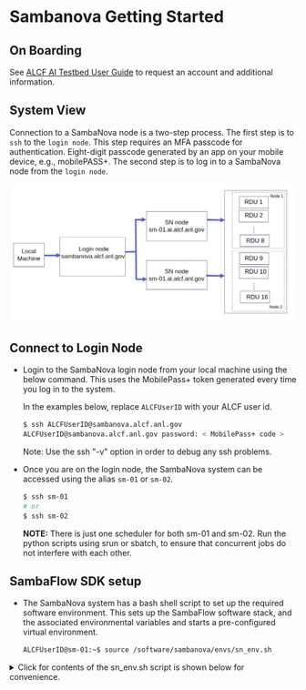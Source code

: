 # Sambanova Getting Started

## On Boarding

See [ALCF AI Testbed User Guide](https://www.alcf.anl.gov/support-center/get-started) to request an account and additional information.

## System View

Connection to a SambaNova node is a two-step process. The first step is to `ssh` to the `login node`. This step requires an MFA passcode for authentication. Eight-digit passcode generated by an app on your mobile device, e.g., mobilePASS+.
The second step is to log in to a SambaNova node from the `login node`.

![SambaNova System View](sambanova_login_new.jpg "SambaNova System View")

## Connect to Login Node

* Login to the SambaNova login node from your local machine using the below command. This uses the MobilePass+ token generated every time you log in to the system. 

    In the examples below, replace `ALCFUserID` with your ALCF user id.

    ```bash
    $ ssh ALCFUserID@sambanova.alcf.anl.gov
    ALCFUserID@sambanova.alcf.anl.gov password: < MobilePass+ code >
    ```

    Note: Use the ssh "-v" option in order to debug any ssh problems.


* Once you are on the login node, the SambaNova system can be accessed using the alias `sm-01` or `sm-02`.

    ```bash
    $ ssh sm-01
    # or
    $ ssh sm-02
    ```

    **NOTE:** There is just one scheduler for both sm-01 and sm-02. Run the python scripts using srun or sbatch, to ensure that concurrent jobs do not interfere with each other.

## SambaFlow SDK setup

* The SambaNova system has a bash shell script to set up the required software environment. This sets up the SambaFlow software stack, and the associated environmental variables and starts a pre-configured virtual environment.

    ```bash
    ALCFUserID@sm-01:~$ source /software/sambanova/envs/sn_env.sh
    ```
<details>
    <summary>Click for contents of the sn_env.sh script is shown below for convenience.</summary>

    * Setup the path to SambaFlow software stack. This stack includes the Runtime, the compilers, and the SambaFlow Python SDK which is used to create and run models.
      ```bash
      alias snpath='export PATH=$PATH:/opt/sambaflow/bin' 
      ```

  * The `OMP_NUM_THREADS` environment variable sets the number of threads to use for parallel regions. The value of this environment variable must be a list of positive integer values. The values of the list set the number of threads to use for parallel regions at the corresponding nested levels. For the SambaNova system, it is usually set to 1.
      ```bash
      alias snthreads='export OMP_NUM_THREADS=16'
      ```

  * This starts the pre-configured virtual environment that consists of sambaflow and other built-in libraries.
      ```bash
      alias snvenv='source /opt/sambaflow/venv/bin/activate' 
      ```
  **Note:**  SambaNova operations will fail unless the SambaNova `venv` is set up.

* You may deactivate the environment when finished.
    ```bash
    $ deactivate
    ```


# Steps to run BERT-Large on Sambanova DataScale SN10-8R

* BERT Code is in the [Bert](./bert/) directory here.  
  * [transformners_hook.py](./bert/transformers_hook.py): contains code for BERT.

## Getting started

1. Login to Sambanova login node. 
    ```bash
    $ ssh ALCFUserID@sambanova.alcf.anl.gov
    ```

2. Connect to the one of the destination Sambanova nodes:  
    ```bash
    $ ssh sm-01 
    or 
    $ ssh sm-02
    ```
    
3. Set up the required software environment. Do:
     ```bash
    $ source /software/sambanova/envs/sn_env.sh
    ```

## Pretraining in data parallel mode

**Note**: for the sake of the tutorial, we have precompiled the model and lowered the number of train steps to reduce the execution time. 

1. Create a folder for pretraining in your home repo, and copy the bash script `/projects/aitestbed_training/SN/precompiled_bert/bash_scripts/submit-bert-pretrain-job-LBS1024.sh` to it. Then, go to that folder. Example:

   ```bash
   $ cd $HOME
   $ mkdir pretrain
   $ cp /projects/aitestbed_training/SN/precompiled_bert/bash_scripts/submit-bert-pretrain-job-LBS1024.sh pretrain/
   $ cd pretrain/
   ```

2. Open the `submit-bert-pretrain-job-LBS1024.sh` file, and change `OUTDIR` to location of the pretrain folder. Example: 

   ```bash
   OUTDIR=$HOME/pretrain
   ```
   Note: the per device batch size (LBS) is set to 1024 here. Also, the number of steps is set to 100, but this can be changed. 

3. SambaNova uses SLURM for job submission and queueing. We will use sbatch to submit our job to the job scheduler. Please refer to [Sambanova Documentation](https://www.alcf.anl.gov/support/ai-testbed-userdocs/sambanova/Job-Queuing-and-Submission/index.html) for further details. In the following example, 2 RDUs are used:

   ```bash
   $ sbatch --output=log_bert_pretrain_LBS1024_np2.out --gres=rdu:2 -c 8 submit-bert-pretrain-job-LBS1024.sh
   ```
   Note: `-c` represents the number of cores per task  
      
4. You can follow the status of your job using: `squeue`. The job should take about 8 min to complete.

5. Once the job is completed, you can see the checkpoint(s) and accuracy metrics in `hf_output_lrg_run/`. The throughput is outputted in the `log_bert_pretrain_LBS1024_np2.out` file (search for throughput in the file).

    <details>
    <summary>Click for sample throughput</summary>

    ```bash
    Measuring peformance with world size:  2
    initial run starts.
    initial run completes.
    e2e_latency: 30.75621747970581 seconds, throughput: 665.8816225861821 samples/s, measured over 10 iterations.
    NOTE: This is the combined throughput for 2 workers
    total duration: 30.75621747970581 s
    ```

    </details>
    
    <details>
    <summary>Click for sample train_steps.txt</summary>

    ```bash
    10
    20
    30
    40
    50
    60
    70
    80
    90
    100
    ```

    </details>
    
    <details>
    <summary>Click for sample step_loss.txt</summary>

    ```bash
    11.16291
    10.76511
    10.44571
    10.16663
    9.98203
    9.85561
    9.76017
    9.66340
    9.57864
    9.50137
    ```

    </details>

## Fine-tuning for question answering using 1 RDU

**Note**: for the sake of the tutorial, we have precompiled the model and lowered the number of train steps to reduce the execution time. We will also use a processed dataset.

1. Create a folder for finetuning in your home repo, and copy the bash script `/projects/aitestbed_training/SN/precompiled_bert/bash_scripts/submit-bert-squad-job.sh` to it. Then, go to that folder. Example:

   ```bash
   $ cd $HOME
   $ mkdir finetune
   $ cp /projects/aitestbed_training/SN/precompiled_bert/bash_scripts/submit-bert-squad-job.sh finetune/
   $ cd finetune/
   ```
   
2. Copy the processed dataset to the finetune repo. This will avoid tokenizing the dataset on the fly.
   ```bash
   $ cp -r /projects/aitestbed_training/SN/precompiled_bert/squad_cache ./
   ```

3. Open the `submit-bert-squad-job.sh` file, and change `OUTDIR` to location of the finetune folder. Example: 

   ```bash
   OUTDIR=$HOME/finetune
   ``` 
   Note: the number of train epochs is set to 0.08, but this can be changed


4. SambaNova uses SLURM for job submission and queueing. We will use sbatch to submit our job to the job scheduler. Please refer to [Sambanova Documentation](https://www.alcf.anl.gov/support/ai-testbed-userdocs/sambanova/Job-Queuing-and-Submission/index.html) for further details. In the following example, 1 RDU is used: 

   ```bash
   $ sbatch --output=log_bert_squad.out --gres=rdu:1 -c 8 submit-bert-squad-job.sh
   ```
      
5. You can follow the status of your job using: `squeue`. The job should take about 8 min to complete.

6. Once the job is completed, you can see the checkpoint(s) and accuracy metrics in `hf_output_squad_run/`.

    <details>
    <summary>Click for sample log_history.json</summary>

    ```bash
    [
      {
         "exact": 54.33301797540208,
         "f1": 66.54507382283774,
         "epoch": 0.07965242577842144,
         "total_flos": 5419063617454080,
         "step": 220
       }
    ]    
    ```

    </details>
    
    <details>
    <summary>Click for sample eval_results_squad.txt</summary>

    ```bash
    exact = 54.33301797540208
    f1 = 66.54507382283774
    epoch = 0.07965242577842144
    total_flos = 5419063617454080
    ```

    </details>

# Other Models and Use-cases

* Full execution scripts (compile, run, measure-perf) for BERT-Large can be found under `/projects/aitestbed_training/SN/full_execution_bert/bash_scripts`.
  * `submit-bert-pretrain-job.sh`: bash script for pretraining job with 8 RDUs and LBS=256
  * `submit-bert-squad-job.sh`: bash script for fine-tuning job for question answering with 1 RDU 

* See [Example Programs](https://www.alcf.anl.gov/support/ai-testbed-userdocs/sambanova/Example-Programs/index.html) for instructions to run other well-known AI applications on SambaNova hardware (e.g., LeNet, FFN-MNIST, logistic regression, UNet)
